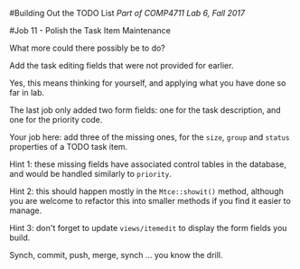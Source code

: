 #Building Out the TODO List
_Part of COMP4711 Lab 6, Fall 2017_

#Job 11 - Polish the Task Item Maintenance

What more could there possibly be to do?


Add the task editing fields
that were not provided for earlier. 

Yes, this means thinking for yourself, and applying what you
have done so far in lab. 

The last job only added two form fields: one for the task description, and
one for the priority code.

Your job here: add three of the missing ones, for the `size`, `group` 
and `status` properties of a TODO task item.

Hint 1: these missing fields have associated control tables
in the database, and would be handled similarly to `priority`.

Hint 2: this should happen mostly in the `Mtce::showit()` method,
although you are welcome to refactor this into smaller methods if you find
it easier to manage.

Hint 3: don't forget to update `views/itemedit` to display the
form fields you build.

<div class="alert alert-info">
Synch, commit, push, merge, synch ... you know the drill.
</div>
